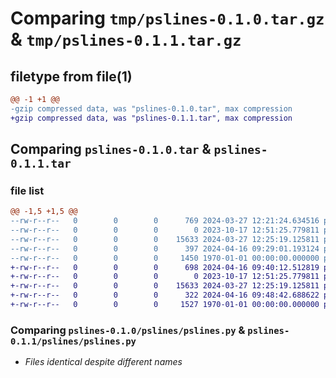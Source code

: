 # Comparing `tmp/pslines-0.1.0.tar.gz` & `tmp/pslines-0.1.1.tar.gz`

## filetype from file(1)

```diff
@@ -1 +1 @@
-gzip compressed data, was "pslines-0.1.0.tar", max compression
+gzip compressed data, was "pslines-0.1.1.tar", max compression
```

## Comparing `pslines-0.1.0.tar` & `pslines-0.1.1.tar`

### file list

```diff
@@ -1,5 +1,5 @@
--rw-r--r--   0        0        0      769 2024-03-27 12:21:24.634516 pslines-0.1.0/README.md
--rw-r--r--   0        0        0        0 2023-10-17 12:51:25.779811 pslines-0.1.0/pslines/__init__.py
--rw-r--r--   0        0        0    15633 2024-03-27 12:25:19.125811 pslines-0.1.0/pslines/pslines.py
--rw-r--r--   0        0        0      397 2024-04-16 09:29:01.193124 pslines-0.1.0/pyproject.toml
--rw-r--r--   0        0        0     1450 1970-01-01 00:00:00.000000 pslines-0.1.0/PKG-INFO
+-rw-r--r--   0        0        0      698 2024-04-16 09:40:12.512819 pslines-0.1.1/README.md
+-rw-r--r--   0        0        0        0 2023-10-17 12:51:25.779811 pslines-0.1.1/pslines/__init__.py
+-rw-r--r--   0        0        0    15633 2024-03-27 12:25:19.125811 pslines-0.1.1/pslines/pslines.py
+-rw-r--r--   0        0        0      322 2024-04-16 09:48:42.688622 pslines-0.1.1/pyproject.toml
+-rw-r--r--   0        0        0     1527 1970-01-01 00:00:00.000000 pslines-0.1.1/PKG-INFO
```

### Comparing `pslines-0.1.0/pslines/pslines.py` & `pslines-0.1.1/pslines/pslines.py`

 * *Files identical despite different names*

